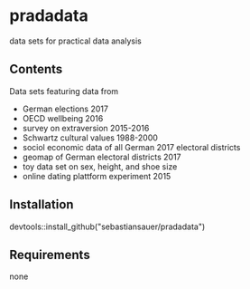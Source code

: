 # pradadata
data sets for practical data analysis


## Contents
Data sets featuring data from

- German elections 2017
- OECD wellbeing 2016
- survey on extraversion 2015-2016
- Schwartz cultural values 1988-2000
- sociol economic data of all German 2017 electoral districts
- geomap of German electoral districts 2017
- toy data set on sex, height, and shoe size
- online dating plattform experiment 2015


## Installation
devtools::install_github("sebastiansauer/pradadata")


## Requirements
none
